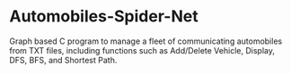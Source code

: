 # Automobiles-Spider-Net
Graph based C program to manage a fleet of communicating automobiles from TXT files, 
including functions such as Add/Delete Vehicle, Display, DFS, BFS, and Shortest Path.
